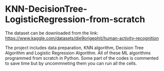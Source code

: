 # KNN-DecisionTree-LogisticRegression-from-scratch
The dataset can be downloaded from the link:
https://www.kaggle.com/datasets/die9origephit/human-activity-recognition

The project includes data preparation, KNN algorithm, Decision Tree Algorithm and Logistic Regression Algorithm. All of these ML algorithms programmed from scratch in Python. Some part of the codes is commented to save time but by uncommneting them you can run all the cells.
